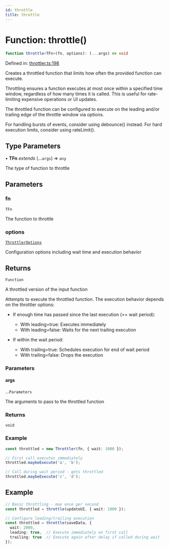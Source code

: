 ```yaml
---
id: throttle
title: throttle
---
```


<!-- DO NOT EDIT: this page is autogenerated from the type comments -->

# Function: throttle()

```ts
function throttle<TFn>(fn, options): (...args) => void
```

Defined in: [throttler.ts:198](https://github.com/TanStack/bouncer/blob/main/packages/pacer/src/throttler.ts#L198)

Creates a throttled function that limits how often the provided function can execute.

Throttling ensures a function executes at most once within a specified time window,
regardless of how many times it is called. This is useful for rate-limiting 
expensive operations or UI updates.

The throttled function can be configured to execute on the leading and/or trailing
edge of the throttle window via options.

For handling bursts of events, consider using debounce() instead. For hard execution
limits, consider using rateLimit().

## Type Parameters

• **TFn** *extends* (...`args`) => `any`

The type of function to throttle

## Parameters

### fn

`TFn`

The function to throttle

### options

[`ThrottlerOptions`](../interfaces/throttleroptions.md)

Configuration options including wait time and execution behavior

## Returns

`Function`

A throttled version of the input function

Attempts to execute the throttled function. The execution behavior depends on the throttler options:

- If enough time has passed since the last execution (>= wait period):
  - With leading=true: Executes immediately
  - With leading=false: Waits for the next trailing execution

- If within the wait period:
  - With trailing=true: Schedules execution for end of wait period
  - With trailing=false: Drops the execution

### Parameters

#### args

...`Parameters`

The arguments to pass to the throttled function

### Returns

`void`

### Example

```ts
const throttled = new Throttler(fn, { wait: 1000 });

// First call executes immediately
throttled.maybeExecute('a', 'b');

// Call during wait period - gets throttled
throttled.maybeExecute('c', 'd'); 
```

## Example

```ts
// Basic throttling - max once per second
const throttled = throttle(updateUI, { wait: 1000 });

// Configure leading/trailing execution
const throttled = throttle(saveData, {
  wait: 2000,
  leading: true,  // Execute immediately on first call
  trailing: true  // Execute again after delay if called during wait
});
```
